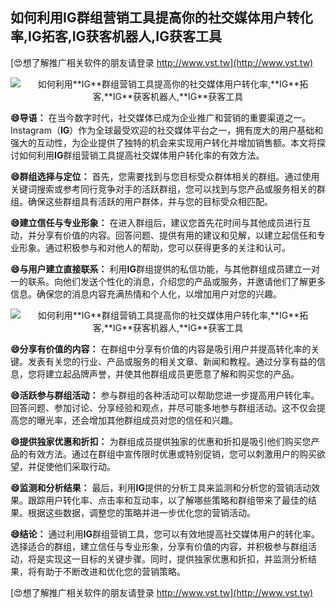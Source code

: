## **如何利用**IG**群组营销工具提高你的社交媒体用户转化率,**IG**拓客,**IG**获客机器人,**IG**获客工具**

[😍想了解推广相关软件的朋友请登录 http://www.vst.tw](http://www.vst.tw)

 <center><img src="https://vst.tw/MP4/tuiguang/png/6.png" alt="如何利用**IG**群组营销工具提高你的社交媒体用户转化率,**IG**拓客,**IG**获客机器人,**IG**获客工具"></center>

**😄导语：**
在当今数字时代，社交媒体已成为企业推广和营销的重要渠道之一。Instagram（**IG**）作为全球最受欢迎的社交媒体平台之一，拥有庞大的用户基础和强大的互动性，为企业提供了独特的机会来实现用户转化并增加销售额。本文将探讨如何利用**IG**群组营销工具提高社交媒体用户转化率的有效方法。

**😄群组选择与定位：**
首先，您需要找到与您目标受众群体相关的群组。通过使用关键词搜索或参考同行竞争对手的活跃群组，您可以找到与您产品或服务相关的群组。确保这些群组具有活跃的用户群体，并与您的目标受众相匹配。

**😄建立信任与专业形象：**
在进入群组后，建议您首先花时间与其他成员进行互动，并分享有价值的内容。回答问题、提供有用的建议和见解，以建立起信任和专业形象。通过积极参与和对他人的帮助，您可以获得更多的关注和认可。

**😄与用户建立直接联系：**
利用**IG**群组提供的私信功能，与其他群组成员建立一对一的联系。向他们发送个性化的消息，介绍您的产品或服务，并邀请他们了解更多信息。确保您的消息内容充满热情和个人化，以增加用户对您的兴趣。

 <center><img src="https://vst.tw/MP4/tuiguang/png/4.png" alt="如何利用**IG**群组营销工具提高你的社交媒体用户转化率,**IG**拓客,**IG**获客机器人,**IG**获客工具"></center>

**😄分享有价值的内容：**
在群组中分享有价值的内容是吸引用户并提高转化率的关键。发表有关您的行业、产品或服务的相关文章、新闻和教程。通过分享有益的信息，您将建立起品牌声誉，并使其他群组成员更愿意了解和购买您的产品。

**😄活跃参与群组活动：**
参与群组的各种活动可以帮助您进一步提高用户转化率。回答问题、参加讨论、分享经验和观点，并尽可能多地参与群组活动。这不仅会提高您的曝光率，还会增加其他群组成员对您的信任和兴趣。

**😄提供独家优惠和折扣：**
为群组成员提供独家的优惠和折扣是吸引他们购买您产品的有效方法。通过在群组中宣传限时优惠或特别促销，您可以刺激用户的购买欲望，并促使他们采取行动。

**😄监测和分析结果：**
最后，利用**IG**提供的分析工具来监测和分析您的营销活动效果。跟踪用户转化率、点击率和互动率，以了解哪些策略和群组带来了最佳的结果。根据这些数据，调整您的策略并进一步优化您的营销活动。

**😄结论：**
通过利用**IG**群组营销工具，您可以有效地提高社交媒体用户的转化率。选择适合的群组，建立信任与专业形象，分享有价值的内容，并积极参与群组活动，将是实现这一目标的关键步骤。同时，提供独家优惠和折扣，并监测分析结果，将有助于不断改进和优化您的营销策略。

[😍想了解推广相关软件的朋友请登录 http://www.vst.tw](http://www.vst.tw)



